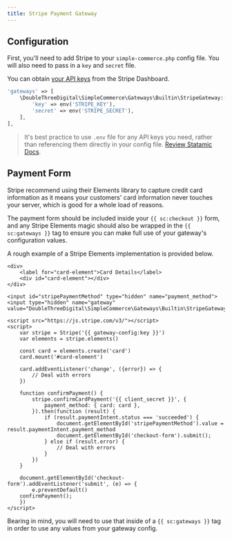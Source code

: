 ```yaml
---
title: Stripe Payment Gateway
---
```


## Configuration

First, you'll need to add Stripe to your `simple-commerce.php` config file. You will also need to pass in a `key` and `secret` file.

You can obtain [your API keys](https://dashboard.stripe.com/test/apikeys) from the Stripe Dashboard.

```php
'gateways' => [
	\DoubleThreeDigital\SimpleCommerce\Gateways\Builtin\StripeGateway::class => [
    	'key' => env('STRIPE_KEY'),
        'secret' => env('STRIPE_SECRET'),
    ],
],
```

> It's best practice to use `.env` file for any API keys you need, rather than referencing them directly in your config file. [Review Statamic Docs](https://statamic.dev/configuration#environment-variables).

## Payment Form

Stripe recommend using their Elements library to capture credit card information as it means your customers' card information never touches your server, which is good for a whole load of reasons.

The payment form should be included inside your `{{ sc:checkout }}` form, and any Stripe Elements magic should also be wrapped in the `{{ sc:gateways }}` tag to ensure you can make full use of your gateway's configuration values.

A rough example of a Stripe Elements implementation is provided below.

```antlers
<div>
    <label for="card-element">Card Details</label>
    <div id="card-element"></div>
</div>

<input id="stripePaymentMethod" type="hidden" name="payment_method">
<input type="hidden" name="gateway" value="DoubleThreeDigital\SimpleCommerce\Gateways\Builtin\StripeGateway">

<script src="https://js.stripe.com/v3/"></script>
<script>
    var stripe = Stripe('{{ gateway-config:key }}')
    var elements = stripe.elements()

    const card = elements.create('card')
    card.mount('#card-element')

    card.addEventListener('change', ({error}) => {
        // Deal with errors
    })

    function confirmPayment() {
        stripe.confirmCardPayment('{{ client_secret }}', {
            payment_method: { card: card },
        }).then(function (result) {
          	if (result.paymentIntent.status === 'succeeded') {
            	document.getElementById('stripePaymentMethod').value = result.paymentIntent.payment_method
            	document.getElementById('checkout-form').submit();
            } else if (result.error) {
             	// Deal with errors
            }
        })
    }
    
    document.getElementById('checkout-form').addEventListener('submit', (e) => {
        e.preventDefault()
	confirmPayment();
    })
</script>
```

Bearing in mind, you will need to use that inside of a `{{ sc:gateways }}` tag in order to use any values from your gateway config.

